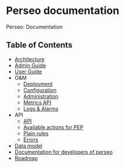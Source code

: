 # Perseo documentation

Perseo: Documentation

## Table of Contents

-   [Architecture](architecture/architecture.md)
-   [Admin Guide](admin/index.md)
-   [User Guide](user/index.md)
-   O&M
    -   [Deployment](admin/deployment.md)
    -   [Configuration](admin/configuration.md)
    -   [Administration](admin/admin.md)
    -   [Metrics API](API/metrics_api.md)
    -   [Logs & Alarms](admin/logs.md)
-   API
    -   [API](API/api.md)
    -   [Available actions for PEP](API/pep_actions.md)
    -   [Plain rules](API/plain_rules.md)
    -   [Errors](API/errors.md)
-   [Data model](models/models.md)
-   [Documentation for developers of perseo](developer/development.md)
-   [Roadmap](roadmap.md)
